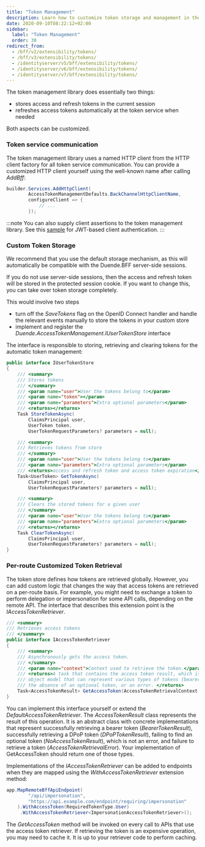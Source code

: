 ```yaml
---
title: "Token Management"
description: Learn how to customize token storage and management in the BFF framework, including HTTP client configuration and per-route token retrieval
date: 2020-09-10T08:22:12+02:00
sidebar:
  label: "Token Management"
  order: 30
redirect_from:
  - /bff/v2/extensibility/tokens/
  - /bff/v3/extensibility/tokens/
  - /identityserver/v5/bff/extensibility/tokens/
  - /identityserver/v6/bff/extensibility/tokens/
  - /identityserver/v7/bff/extensibility/tokens/
---
```


The token management library does essentially two things:

* stores access and refresh tokens in the current session
* refreshes access tokens automatically at the token service when needed

Both aspects can be customized.

### Token service communication
The token management library uses a named HTTP client from the HTTP client factory for all token service communication. You can provide a customized HTTP client yourself using the well-known name after calling *AddBff*:

```cs
builder.Services.AddHttpClient(
        AccessTokenManagementDefaults.BackChannelHttpClientName,
        configureClient => {
            // ... 
        });
```

:::note
You can also supply client assertions to the token management library. See this [sample](/bff/samples) for JWT-based client authentication.
:::

### Custom Token Storage
We recommend that you use the default storage mechanism, as this will automatically be compatible with the Duende.BFF server-side sessions.

If you do not use server-side sessions, then the access and refresh token will be stored in the protected session cookie. If you want to change this, you can take over token storage completely.

This would involve two steps

* turn off the *SaveTokens* flag on the OpenID Connect handler and handle the relevant events manually to store the tokens in your custom store
* implement and register the *Duende.AccessTokenManagement.IUserTokenStore* interface

The interface is responsible to storing, retrieving and clearing tokens for the automatic token management:

```cs
public interface IUserTokenStore
{
    /// <summary>
    /// Stores tokens
    /// </summary>
    /// <param name="user">User the tokens belong to</param>
    /// <param name="token"></param>
    /// <param name="parameters">Extra optional parameters</param>
    /// <returns></returns>
    Task StoreTokenAsync(
        ClaimsPrincipal user,
        UserToken token,
        UserTokenRequestParameters? parameters = null);

    /// <summary>
    /// Retrieves tokens from store
    /// </summary>
    /// <param name="user">User the tokens belong to</param>
    /// <param name="parameters">Extra optional parameters</param>
    /// <returns>access and refresh token and access token expiration</returns>
    Task<UserToken> GetTokenAsync(
        ClaimsPrincipal user, 
        UserTokenRequestParameters? parameters = null);

    /// <summary>
    /// Clears the stored tokens for a given user
    /// </summary>
    /// <param name="user">User the tokens belong to</param>
    /// <param name="parameters">Extra optional parameters</param>
    /// <returns></returns>
    Task ClearTokenAsync(
        ClaimsPrincipal user, 
        UserTokenRequestParameters? parameters = null);
}
```

### Per-route Customized Token Retrieval
The token store defines how tokens are retrieved globally. However, you can add custom logic that changes the way that access tokens are retrieved on a per-route basis. For example, you might need to exchange a token to perform delegation or impersonation for some API calls, depending on the remote API. The interface that describes this extension point is the *IAccessTokenRetriever*.


```cs
/// <summary>
/// Retrieves access tokens
/// </summary>
public interface IAccessTokenRetriever
{
    /// <summary>
    /// Asynchronously gets the access token.
    /// </summary>
    /// <param name="context">Context used to retrieve the token.</param>
    /// <returns>A task that contains the access token result, which is an
    /// object model that can represent various types of tokens (bearer, dpop),
    /// the absence of an optional token, or an error. </returns>
    Task<AccessTokenResult> GetAccessToken(AccessTokenRetrievalContext context);
}
```

You can implement this interface yourself or extend the *DefaultAccessTokenRetriever*. The *AccessTokenResult* class represents the result of this operation. It is an abstract class with concrete implementations that represent successfully retrieving a bearer token (*BearerTokenResult*), successfully retrieving a DPoP token (*DPoPTokenResult*), failing to find an optional token (*NoAccessTokenResult*), which is not an error, and failure to retrieve a token (*AccessTokenRetrievalError*). Your implementation of GetAccessToken should return one of those types.

Implementations of the *IAccessTokenRetriever* can be added to endpoints when they are mapped using the *WithAccessTokenRetriever* extension method:

```cs
app.MapRemoteBffApiEndpoint(
        "/api/impersonation", 
        "https://api.example.com/endpoint/requiring/impersonation"
    ).WithAccessToken(RequiredTokenType.User)
     .WithAccessTokenRetriever<ImpersonationAccessTokenRetriever>();
```

The *GetAccessToken* method will be invoked on every call to APIs that use the access token retriever. If retrieving the token is an expensive operation, you may need to cache it. It is up to your retriever code to perform caching.